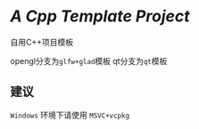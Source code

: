 ﻿# _A Cpp Template Project_

自用C++项目模板

opengl分支为`glfw+glad`模板
qt分支为`qt`模板

## 建议

`Windows` 环境下请使用 `MSVC+vcpkg`